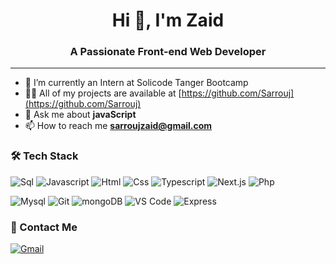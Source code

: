<h1 align="center">Hi 👋, I'm Zaid</h1>
<h3 align="center">A Passionate Front-end Web Developer </h3>

---

- 🔭 I’m currently an Intern at Solicode Tanger Bootcamp
- 👨‍💻 All of my projects are available at [https://github.com/Sarrouj](https://github.com/Sarrouj)
- 💬 Ask me about **javaScript**
- 📫 How to reach me **sarroujzaid@gmail.com**

### 🛠 Tech Stack

![Sql](http://img.shields.io/badge/-Sql-00758f?style=flat-square&logo=Mysql&logoColor=white)
![Javascript](http://img.shields.io/badge/-Javascript-fcd400?style=flat-square&logo=javascript&logoColor=black)
![Html](http://img.shields.io/badge/-Html-e24c27?style=flat-square&logo=html5&logoColor=white)
![Css](http://img.shields.io/badge/-Css-2a65f1?style=flat-square&logo=css3&logoColor=white)
![Typescript](http://img.shields.io/badge/-Typescript-3178c6?style=flat-square&logo=typescript&logoColor=white)
![Next.js](http://img.shields.io/badge/-Next.js-3178c6?style=flat-square&logo=Next.js&logoColor=white)
![Php](http://img.shields.io/badge/-Php-767bb3?style=flat-square&logo=php&logoColor=white)

![Mysql](http://img.shields.io/badge/-Mysql-white?style=flat-square&logo=mysql)
![Git](http://img.shields.io/badge/-Git-white?style=flat-square&logo=git)
![mongoDB](http://img.shields.io/badge/-MongoDB-white?style=flat-square&logo=MongoDB)
![VS Code](http://img.shields.io/badge/-VS%20Code-black?style=flat-square&logo=visualstudiocode&logoColor=3aa7f2)
![Express](http://img.shields.io/badge/-Express-white?style=flat-square&logo=express&logoColor=3aa7f2)

### 💬 Contact Me

[![Gmail](https://img.shields.io/badge/-sarroujzaid@gmail.com-c14438?style=for-the-badge&logo=Gmail&logoColor=white)](mailto:sarroujzaid@gmail.com)
